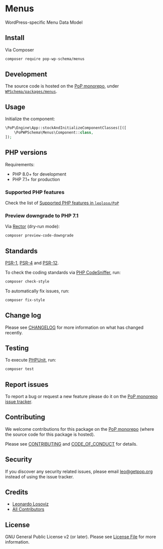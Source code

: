 # Menus

<!--
[![Build Status][ico-travis]][link-travis]
[![Quality Score][ico-code-quality]][link-code-quality]
[![Software License][ico-license]](LICENSE.md)
[![Latest Version on Packagist][ico-version]][link-packagist]
[![Coverage Status][ico-scrutinizer]][link-scrutinizer]
[![Total Downloads][ico-downloads]][link-downloads]
-->

WordPress-specific Menu Data Model

## Install

Via Composer

``` bash
composer require pop-wp-schema/menus
```

## Development

The source code is hosted on the [PoP monorepo](https://github.com/leoloso/PoP), under [`WPSchema/packages/menus`](https://github.com/leoloso/PoP/tree/master/layers/WPSchema/packages/menus).

## Usage

Initialize the component:

``` php
\PoP\Engine\App::stockAndInitializeComponentClasses([([
    \PoPWPSchema\Menus\Component::class,
]);
```

## PHP versions

Requirements:

- PHP 8.0+ for development
- PHP 7.1+ for production

### Supported PHP features

Check the list of [Supported PHP features in `leoloso/PoP`](https://github.com/leoloso/PoP/blob/master/docs/supported-php-features.md)

### Preview downgrade to PHP 7.1

Via [Rector](https://github.com/rectorphp/rector) (dry-run mode):

```bash
composer preview-code-downgrade
```

## Standards

[PSR-1](https://www.php-fig.org/psr/psr-1), [PSR-4](https://www.php-fig.org/psr/psr-4) and [PSR-12](https://www.php-fig.org/psr/psr-12).

To check the coding standards via [PHP CodeSniffer](https://github.com/squizlabs/PHP_CodeSniffer), run:

``` bash
composer check-style
```

To automatically fix issues, run:

``` bash
composer fix-style
```

## Change log

Please see [CHANGELOG](CHANGELOG.md) for more information on what has changed recently.

## Testing

To execute [PHPUnit](https://phpunit.de/), run:

``` bash
composer test
```

## Report issues

To report a bug or request a new feature please do it on the [PoP monorepo issue tracker](https://github.com/leoloso/PoP/issues).

## Contributing

We welcome contributions for this package on the [PoP monorepo](https://github.com/leoloso/PoP) (where the source code for this package is hosted).

Please see [CONTRIBUTING](CONTRIBUTING.md) and [CODE_OF_CONDUCT](CODE_OF_CONDUCT.md) for details.

## Security

If you discover any security related issues, please email leo@getpop.org instead of using the issue tracker.

## Credits

- [Leonardo Losoviz][link-author]
- [All Contributors][link-contributors]

## License

GNU General Public License v2 (or later). Please see [License File](LICENSE.md) for more information.

[ico-version]: https://img.shields.io/packagist/v/pop-wp-schema/menus.svg?style=flat-square
[ico-license]: https://img.shields.io/badge/license-GPLv2-brightgreen.svg?style=flat-square
[ico-travis]: https://img.shields.io/travis/pop-wp-schema/menus/master.svg?style=flat-square
[ico-scrutinizer]: https://img.shields.io/scrutinizer/coverage/g/pop-wp-schema/menus.svg?style=flat-square
[ico-code-quality]: https://img.shields.io/scrutinizer/g/pop-wp-schema/menus.svg?style=flat-square
[ico-downloads]: https://img.shields.io/packagist/dt/pop-wp-schema/menus.svg?style=flat-square

[link-packagist]: https://packagist.org/packages/pop-wp-schema/menus
[link-travis]: https://travis-ci.org/pop-wp-schema/menus
[link-scrutinizer]: https://scrutinizer-ci.com/g/pop-wp-schema/menus/code-structure
[link-code-quality]: https://scrutinizer-ci.com/g/pop-wp-schema/menus
[link-downloads]: https://packagist.org/packages/pop-wp-schema/menus
[link-author]: https://github.com/leoloso
[link-contributors]: ../../../../../../contributors
